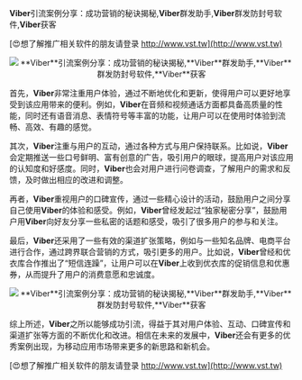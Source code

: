**Viber**引流案例分享：成功营销的秘诀揭秘,**Viber**群发助手,**Viber**群发防封号软件,**Viber**获客

[😍想了解推广相关软件的朋友请登录 http://www.vst.tw](http://www.vst.tw)

 <center><img src="https://vst.tw/MP4/tuiguang/png/2.png" alt="**Viber**引流案例分享：成功营销的秘诀揭秘,**Viber**群发助手,**Viber**群发防封号软件,**Viber**获客"></center>

首先，**Viber**非常注重用户体验，通过不断地优化和更新，使得用户可以更好地享受到该应用带来的便利。例如，**Viber**在音频和视频通话方面都具备高质量的性能，同时还有语音消息、表情符号等丰富的功能，让用户可以在使用时体验到流畅、高效、有趣的感觉。

其次，**Viber**注重与用户的互动，通过各种方式与用户保持联系。比如说，**Viber**会定期推送一些口号鲜明、富有创意的广告，吸引用户的眼球，提高用户对该应用的认知度和好感度。同时，**Viber**也会对用户进行问卷调查，了解用户的需求和反馈，及时做出相应的改进和调整。

再者，**Viber**重视用户的口碑宣传，通过一些精心设计的活动，鼓励用户之间分享自己使用**Viber**的体验和感受。例如，**Viber**曾经发起过“独家秘密分享”，鼓励用户用**Viber**向好友分享一些私密的话题和感受，吸引了很多用户的参与和关注。

最后，**Viber**还采用了一些有效的渠道扩张策略，例如与一些知名品牌、电商平台进行合作，通过跨界联合营销的方式，吸引更多的用户。比如说，**Viber**曾经和优衣库合作推出了“短信连躁”，让用户可以在**Viber**上收到优衣库的促销信息和优惠券，从而提升了用户的消费意愿和忠诚度。

 <center><img src="https://vst.tw/MP4/tuiguang/png/0.png" alt="**Viber**引流案例分享：成功营销的秘诀揭秘,**Viber**群发助手,**Viber**群发防封号软件,**Viber**获客"></center>

综上所述，**Viber**之所以能够成功引流，得益于其对用户体验、互动、口碑宣传和渠道扩张等方面的不断优化和改进。相信在未来的发展中，**Viber**还会有更多的优秀案例出现，为移动应用市场带来更多的新思路和新机会。

[😍想了解推广相关软件的朋友请登录 http://www.vst.tw](http://www.vst.tw)



